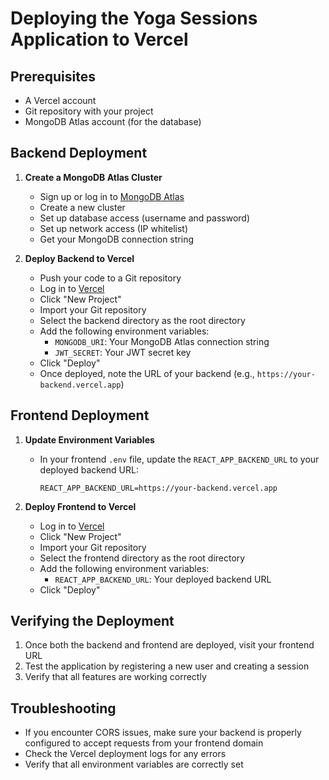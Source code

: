 # Deploying the Yoga Sessions Application to Vercel

## Prerequisites

- A Vercel account
- Git repository with your project
- MongoDB Atlas account (for the database)

## Backend Deployment

1. **Create a MongoDB Atlas Cluster**
   - Sign up or log in to [MongoDB Atlas](https://www.mongodb.com/cloud/atlas)
   - Create a new cluster
   - Set up database access (username and password)
   - Set up network access (IP whitelist)
   - Get your MongoDB connection string

2. **Deploy Backend to Vercel**
   - Push your code to a Git repository
   - Log in to [Vercel](https://vercel.com)
   - Click "New Project"
   - Import your Git repository
   - Select the backend directory as the root directory
   - Add the following environment variables:
     - `MONGODB_URI`: Your MongoDB Atlas connection string
     - `JWT_SECRET`: Your JWT secret key
   - Click "Deploy"
   - Once deployed, note the URL of your backend (e.g., `https://your-backend.vercel.app`)

## Frontend Deployment

1. **Update Environment Variables**
   - In your frontend `.env` file, update the `REACT_APP_BACKEND_URL` to your deployed backend URL:
     ```
     REACT_APP_BACKEND_URL=https://your-backend.vercel.app
     ```

2. **Deploy Frontend to Vercel**
   - Log in to [Vercel](https://vercel.com)
   - Click "New Project"
   - Import your Git repository
   - Select the frontend directory as the root directory
   - Add the following environment variables:
     - `REACT_APP_BACKEND_URL`: Your deployed backend URL
   - Click "Deploy"

## Verifying the Deployment

1. Once both the backend and frontend are deployed, visit your frontend URL
2. Test the application by registering a new user and creating a session
3. Verify that all features are working correctly

## Troubleshooting

- If you encounter CORS issues, make sure your backend is properly configured to accept requests from your frontend domain
- Check the Vercel deployment logs for any errors
- Verify that all environment variables are correctly set